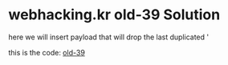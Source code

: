 # webhacking.kr old-39 Solution

here we will insert payload that will drop the last duplicated '

this is the code: [old-39](./scripts/old-39.py)
